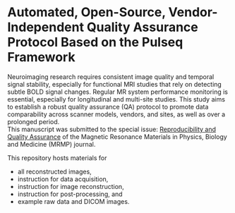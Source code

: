 # Automated, Open-Source, Vendor-Independent Quality Assurance Protocol Based on the Pulseq Framework
Neuroimaging research requires consistent image quality and temporal signal stability, especially for functional MRI studies that rely on detecting subtle BOLD signal changes.
Regular MR system performance monitoring is essential, especially for longitudinal and multi-site studies.
This study aims to establish a robust quality assurance (QA) protocol to promote data comparability across scanner models, vendors, and sites, 
as well as over a prolonged period.      
This manuscript was submitted to the special issue: [Reproducibility and Quality Assurance](https://link.springer.com/journal/10334/updates/26638300) of the Magnetic Resonance Materials in Physics, Biology and Medicine (MRMP) journal.

This repository hosts materials for
* all reconstructed images,
* instruction for data acquisition,
* instruction for image reconstruction,
* instruction for post-processing, and
* example raw data and DICOM images.
